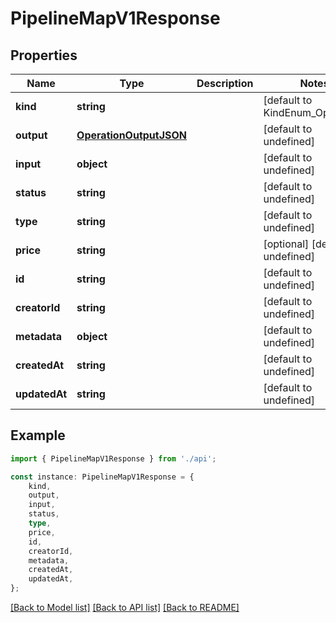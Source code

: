 # PipelineMapV1Response


## Properties

Name | Type | Description | Notes
------------ | ------------- | ------------- | -------------
**kind** | **string** |  | [default to KindEnum_Operation]
**output** | [**OperationOutputJSON**](OperationOutputJSON.md) |  | [default to undefined]
**input** | **object** |  | [default to undefined]
**status** | **string** |  | [default to undefined]
**type** | **string** |  | [default to undefined]
**price** | **string** |  | [optional] [default to undefined]
**id** | **string** |  | [default to undefined]
**creatorId** | **string** |  | [default to undefined]
**metadata** | **object** |  | [default to undefined]
**createdAt** | **string** |  | [default to undefined]
**updatedAt** | **string** |  | [default to undefined]

## Example

```typescript
import { PipelineMapV1Response } from './api';

const instance: PipelineMapV1Response = {
    kind,
    output,
    input,
    status,
    type,
    price,
    id,
    creatorId,
    metadata,
    createdAt,
    updatedAt,
};
```

[[Back to Model list]](../README.md#documentation-for-models) [[Back to API list]](../README.md#documentation-for-api-endpoints) [[Back to README]](../README.md)
